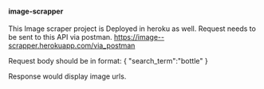 #### image-scrapper

This Image scraper project is Deployed in heroku as well. 
Request needs to be sent to this API via postman.
https://image--scrapper.herokuapp.com/via_postman

Request body should be in format:
{
"search_term":"bottle"
}

Response would display image urls.
